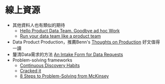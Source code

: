 # 線上資源

- 其他資料人也有類似的期待
   - [Hello Product Data Team. Goodbye ad hoc Work](https://locallyoptimistic.com/post/hello-product-data-team-goodbye-ad-hoc-work/)
   - [Run your data team like a product team](https://locallyoptimistic.com/post/run-your-data-team-like-a-product-team/)
- Data Product Production，推薦Benn's [Thoughts on Production](https://benn.substack.com/p/what-is-production) 好文值得一讀
- 釐清Data需求的方法 [An Intake Form for Data Requests](https://www.caitlinhudon.com/posts/2020/09/16/data-intake-form)
- Problem-solving frameworks
   - [Continuous Discovery Habits](https://www.producttalk.org/)
   - [Cracked it](http://cracked-it-book.com/wp-content/uploads/CRACKED-IT-4S-method-in-one-page-v2.pdf)
   - [8 Steps to Problem-Solving from McKinsey](https://medium.com/@IliyanaStareva/8-step-framework-to-problem-solving-from-mckinsey-506823257b48)
